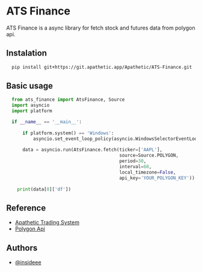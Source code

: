 
# ATS Finance

ATS Finance is a async library for fetch stock and futures data from polygon api.




## Instalation

```bash
  pip install git+https://git.apathetic.app/Apathetic/ATS-Finance.git
```
    
## Basic usage

```python
  from ats_finance import AtsFinance, Source
  import asyncio
  import platform

  if __name__ == '__main__':
    
      if platform.system() == 'Windows':
          asyncio.set_event_loop_policy(asyncio.WindowsSelectorEventLoopPolicy())
    
      data = asyncio.run(AtsFinance.fetch(ticker=['AAPL'],                             # list of tickers
                                          source=Source.POLYGON,                       # api source to be used
                                          period=30,                                   # time period (in days) to fetch the data
                                          interval=60,                                 # aggregates interval (in minutes)
                                          local_timezone=False,                        # convert to local timezone
                                          api_key='YOUR_POLYGON_KEY'))                 # polygon api key
    
    print(data[0]['df'])

```


## Reference

 - [Apathetic Trading System](https://apathetic.ai/)
 - [Polygon Api](https://polygon.io/)


## Authors

- [@insideee](https://www.github.com/insideee)

